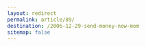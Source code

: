 ```yaml
---
layout: redirect
permalink: article/89/
destination: /2006-12-29-send-money-now-mom
sitemap: false
---
```

